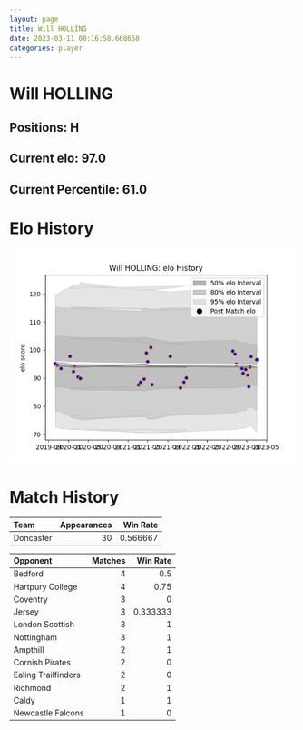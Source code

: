 ```yaml
---  
layout: page  
title: Will HOLLING  
date: 2023-03-11 00:16:58.668658  
categories: player  
---
```

# Will HOLLING

## Positions: H

## Current elo: 97.0

## Current Percentile: 61.0

# Elo History


![elo history](history_WillHOLLING.png)
# Match History


| Team      |   Appearances |   Win Rate |
|:----------|--------------:|-----------:|
| Doncaster |            30 |   0.566667 |

| Opponent            |   Matches |   Win Rate |
|:--------------------|----------:|-----------:|
| Bedford             |         4 |   0.5      |
| Hartpury College    |         4 |   0.75     |
| Coventry            |         3 |   0        |
| Jersey              |         3 |   0.333333 |
| London Scottish     |         3 |   1        |
| Nottingham          |         3 |   1        |
| Ampthill            |         2 |   1        |
| Cornish Pirates     |         2 |   0        |
| Ealing Trailfinders |         2 |   0        |
| Richmond            |         2 |   1        |
| Caldy               |         1 |   1        |
| Newcastle Falcons   |         1 |   0        |
